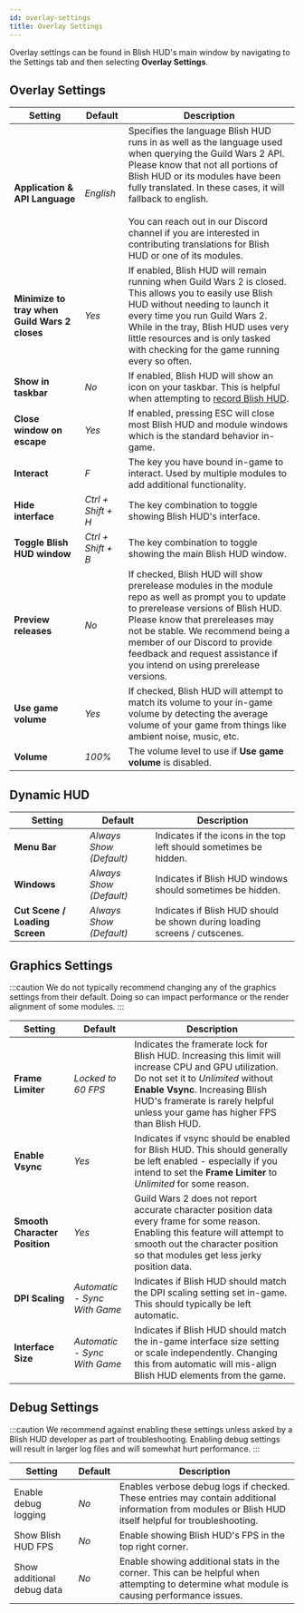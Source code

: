 ```yaml
---
id: overlay-settings
title: Overlay Settings
---
```


Overlay settings can be found in Blish HUD's main window by navigating to the Settings tab and then selecting **Overlay Settings**.

## Overlay Settings

| Setting | Default | Description |
| - | - | - |
| **Application & API Language** | *English* | Specifies the language Blish HUD runs in as well as the language used when querying the Guild Wars 2 API.  Please know that not all portions of Blish HUD or its modules have been fully translated.  In these cases, it will fallback to english.<br /><br />You can reach out in our Discord channel if you are interested in contributing translations for Blish HUD or one of its modules. |
| **Minimize to tray when Guild Wars 2 closes** | *Yes* | If enabled, Blish HUD will remain running when Guild Wars 2 is closed.  This allows you to easily use Blish HUD without needing to launch it every time you run Guild Wars 2.  While in the tray, Blish HUD uses very little resources and is only tasked with checking for the game running every so often. |
| **Show in taskbar** | *No* | If enabled, Blish HUD will show an icon on your taskbar.  This is helpful when attempting to [record Blish HUD](/docs/user/troubleshooting/776). |
| **Close window on escape** | *Yes* | If enabled, pressing ESC will close most Blish HUD and module windows which is the standard behavior in-game. |
| **Interact** | *F* | The key you have bound in-game to interact.  Used by multiple modules to add additional functionality. |
| **Hide interface** | *Ctrl + Shift + H* | The key combination to toggle showing Blish HUD's interface. |
| **Toggle Blish HUD window** | *Ctrl + Shift + B* | The key combination to toggle showing the main Blish HUD window. |
| **Preview releases** | *No* | If checked, Blish HUD will show prerelease modules in the module repo as well as prompt you to update to prerelease versions of Blish HUD.  Please know that prereleases may not be stable.  We recommend being a member of our Discord to provide feedback and request assistance if you intend on using prerelease versions. |
| **Use game volume** | *Yes* | If checked, Blish HUD will attempt to match its volume to your in-game volume by detecting the average volume of your game from things like ambient noise, music, etc. |
| **Volume** | *100%* | The volume level to use if **Use game volume** is disabled. |

## Dynamic HUD

| Setting | Default | Description |
| - | - | - |
| **Menu Bar** | *Always Show (Default)* | Indicates if the icons in the top left should sometimes be hidden. |
| **Windows** | *Always Show (Default)* | Indicates if Blish HUD windows should sometimes be hidden. |
| **Cut Scene / Loading Screen** | *Always Show (Default)* | Indicates if Blish HUD should be shown during loading screens / cutscenes. |

## Graphics Settings

:::caution
We do not typically recommend changing any of the graphics settings from their default.  Doing so can impact performance or the render alignment of some modules.
:::

| Setting | Default | Description |
| - | - | - |
| **Frame Limiter** | *Locked to 60 FPS* | Indicates the framerate lock for Blish HUD.  Increasing this limit will increase CPU and GPU utilization.  Do not set it to *Unlimited* without **Enable Vsync**.  Increasing Blish HUD's framerate is rarely helpful unless your game has higher FPS than Blish HUD. |
| **Enable Vsync** | *Yes* | Indicates if vsync should be enabled for Blish HUD.  This should generally be left enabled - especially if you intend to set the **Frame Limiter** to *Unlimited* for some reason. |
| **Smooth Character Position** | *Yes* | Guild Wars 2 does not report accurate character position data every frame for some reason.  Enabling this feature will attempt to smooth out the character position so that modules get less jerky position data. |
| **DPI Scaling** | *Automatic - Sync With Game* | Indicates if Blish HUD should match the DPI scaling setting set in-game.  This should typically be left automatic. |
| **Interface Size** | *Automatic - Sync With Game* | Indicates if Blish HUD should match the in-game interface size setting or scale independently.  Changing this from automatic will mis-align Blish HUD elements from the game. |

## Debug Settings

:::caution
We recommend against enabling these settings unless asked by a Blish HUD developer as part of troubleshooting.  Enabling debug settings will result in larger log files and will somewhat hurt performance.
:::

| Setting | Default | Description |
| - | - | - |
| Enable debug logging | *No* | Enables verbose debug logs if checked.  These entries may contain additional information from modules or Blish HUD itself helpful for troubleshooting. |
| Show Blish HUD FPS | *No* | Enable showing Blish HUD's FPS in the top right corner. |
| Show additional debug data | *No* | Enable showing additional stats in the corner.  This can be helpful when attempting to determine what module is causing performance issues. |
